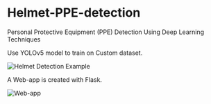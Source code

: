 # Helmet-PPE-detection
Personal Protective Equipment (PPE) Detection Using Deep Learning Techniques

Use YOLOv5 model to train on Custom dataset.

![Helmet Detection Example](https://github.com/medinikb/Helmet-PPE-detection/blob/main/Gif-Pamee.gif)

A Web-app is created with Flask.

![Web-app](https://github.com/medinikb/Helmet-PPE-detection/blob/main/Web-app-video%20CS-2.gif)
